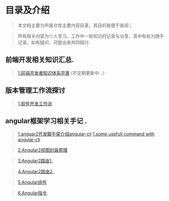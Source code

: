 # 目录及介绍

> 本文档主要为所属仓库主要内容目录，其目的是便于查阅；

> 所有相关内容为个人学习、工作中一些知识的记录与分享，其中有些为随手记录，如有疑问，可提出来共同探讨.

## 前端开发相关知识汇总.

> [1.前端开发者知识体系完善](./frontend-skills.md) (不定期更新中...)

## 版本管理工作流探讨

> [1.软件开发工作流](./git-workflow.md)

## angular框架学习相关手记 .

> [1.anguar2开发脚手架介绍angular-cli](./angularCLI.md)
> [1.some usefull command with angular-cli](./angularCLI.md)

> [2.Angular2视图封装原理](./angular-view-Encapsulation.md)

> [3.Angular2路由1.](./angular-router1.md)

> [4.Angular2路由2.](./angular-router2.md)

> [5.Angular组件](./angular-component-class.md)

> [6.Angular指令](./angular-directive1.md)

